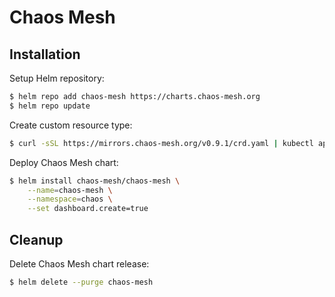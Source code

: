 # Chaos Mesh

## Installation

Setup Helm repository:

```bash
$ helm repo add chaos-mesh https://charts.chaos-mesh.org
$ helm repo update
```

Create custom resource type:

```bash
$ curl -sSL https://mirrors.chaos-mesh.org/v0.9.1/crd.yaml | kubectl apply -f -
```

Deploy Chaos Mesh chart:

```bash
$ helm install chaos-mesh/chaos-mesh \
    --name=chaos-mesh \
    --namespace=chaos \
    --set dashboard.create=true
```

## Cleanup

Delete Chaos Mesh chart release:

```bash
$ helm delete --purge chaos-mesh
```
